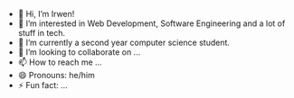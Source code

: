 - 👋 Hi, I’m Irwen!
- 👀 I’m interested in Web Development, Software Engineering and a lot of stuff in tech.
- 🌱 I’m currently a second year computer science student.
- 💞️ I’m looking to collaborate on ...
- 📫 How to reach me ...
- 😄 Pronouns: he/him
- ⚡ Fun fact: ...

<!---
NewRi20/NewRi20 is a ✨ special ✨ repository because its `README.md` (this file) appears on your GitHub profile.
You can click the Preview link to take a look at your changes.
--->
